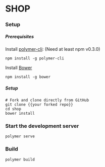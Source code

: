 # SHOP

### Setup

##### Prerequisites

Install [polymer-cli](https://github.com/Polymer/polymer-cli):
(Need at least npm v0.3.0)

    npm install -g polymer-cli

Install [Bower](https://bower.io/)
   ```
npm install -g bower
   ```



##### Setup
    # Fork and clone directly from GitHub
    git clone {{your forked repo}}
    cd shop
    bower install

### Start the development server

    polymer serve


### Build

    polymer build

